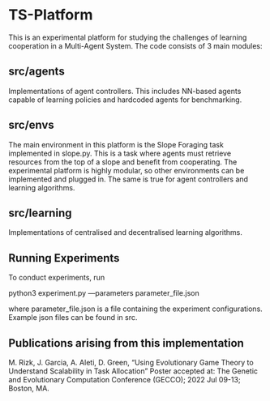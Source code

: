 # TS-Platform
This is an experimental platform for studying the challenges of learning cooperation in a Multi-Agent System. The code consists of 3 main modules:

## src/agents ## 
Implementations of agent controllers. This includes NN-based agents capable of learning policies and hardcoded agents for benchmarking.

## src/envs ## 
The main environment in this platform is the Slope Foraging task implemented in slope.py. This is a task where agents must retrieve resources from the top of a slope and benefit from cooperating. The experimental platform is highly modular, so other environments can be implemented and plugged in. The same is true for agent controllers and learning algorithms.

## src/learning ## 
Implementations of centralised and decentralised learning algorithms.

## Running Experiments ##
To conduct experiments, run 

python3 experiment.py —parameters parameter_file.json

where parameter_file.json is a file containing the experiment configurations. Example json files can be found in src.

## Publications arising from this implementation ##

M. Rizk, J. Garcia, A. Aleti, D. Green, “Using Evolutionary Game Theory to Understand Scalability in Task Allocation” Poster accepted at: The Genetic and Evolutionary Computation Conference (GECCO); 2022 Jul 09-13; Boston, MA.
